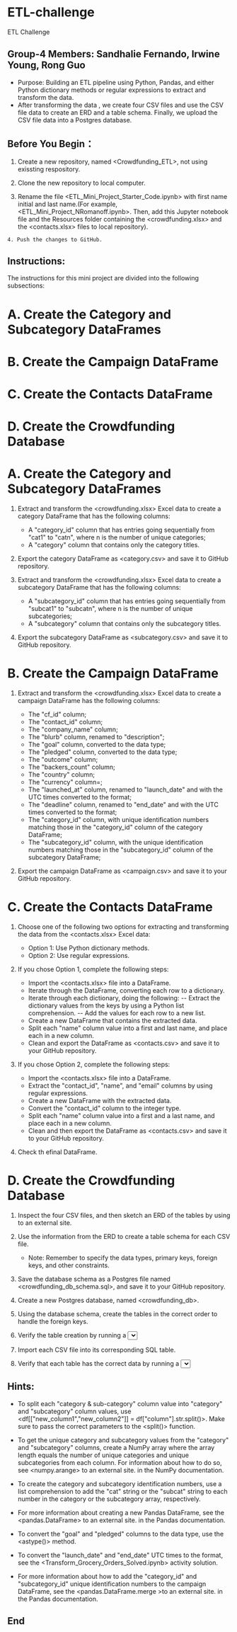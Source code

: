 # ETL-challenge
ETL Challenge
## Group-4 Members:  Sandhalie Fernando, Irwine Young, Rong Guo

* Purpose: Building an ETL pipeline using Python, Pandas, and either Python dictionary methods or regular expressions to extract and transform the data.
* After transforming the data , we create four CSV files and use the CSV file data to create an ERD and a table schema. Finally, we upload the CSV file data into a Postgres database.

## Before You Begin：
   1. Create a new repository, named <Crowdfunding_ETL>, not using exissting respository.

   2. Clone the new repository to local computer.

   3. Rename the file <ETL_Mini_Project_Starter_Code.ipynb>  with first name initial and last name.(For example, <ETL_Mini_Project_NRomanoff.ipynb>. Then, add this Jupyter notebook file and the Resources folder containing the <crowdfunding.xlsx> and the <contacts.xlsx> files to local repository).

    4. Push the changes to GitHub.

## Instructions:
The instructions for this mini project are divided into the following subsections:

# A. Create the Category and Subcategory DataFrames
# B. Create the Campaign DataFrame
# C. Create the Contacts DataFrame
# D. Create the Crowdfunding Database

# A. Create the Category and Subcategory DataFrames
1. Extract and transform the <crowdfunding.xlsx> Excel data to create a category DataFrame that has the following columns:
    * A "category_id" column that has entries going sequentially from "cat1" to "catn", where n is the number of unique categories;
    *  A "category" column that contains only the category titles.

2. Export the category DataFrame as <category.csv> and save it to GitHub repository.

3. Extract and transform the <crowdfunding.xlsx> Excel data to create a subcategory DataFrame that has the following columns:
    * A "subcategory_id" column that has entries going sequentially from "subcat1" to "subcatn", where n is the number of unique subcategories;
    * A "subcategory" column that contains only the subcategory titles.

4. Export the subcategory DataFrame as <subcategory.csv> and save it to  GitHub repository.

# B. Create the Campaign DataFrame
1. Extract and transform the <crowdfunding.xlsx> Excel data to create a campaign DataFrame has the following columns:
    * The "cf_id" column;
    * The "contact_id" column;
    * The "company_name" column;
    * The "blurb" column, renamed to "description";
    * The "goal" column, converted to the <float> data type;
    * The "pledged" column, converted to the <float> data type;
    * The "outcome" column;
    * The "backers_count" column;
    * The "country" column;
    * The "currency" column=;
    * The "launched_at" column, renamed to "launch_date" and with the UTC times converted to the       <datetime> format;
    * The "deadline" column, renamed to "end_date" and with the UTC times converted to the <datetime> format;
    * The "category_id" column, with unique identification numbers matching those in the "category_id" column of the category DataFrame;
    * The "subcategory_id" column, with the unique identification numbers matching those in the "subcategory_id" column of the subcategory DataFrame;

2. Export the campaign DataFrame as <campaign.csv> and save it to your GitHub repository.

# C. Create the Contacts DataFrame
1. Choose one of the following two options for extracting and transforming the data from the <contacts.xlsx> Excel data:
    * Option 1: Use Python dictionary methods.
    * Option 2: Use regular expressions.

2. If you chose Option 1, complete the following steps:
    * Import the <contacts.xlsx> file into a DataFrame.
    * Iterate through the DataFrame, converting each row to a dictionary.
    * Iterate through each dictionary, doing the following:
        -- Extract the dictionary values from the keys by using a Python list comprehension.
        -- Add the values for each row to a new list.
    * Create a new DataFrame that contains the extracted data.
    * Split each "name" column value into a first and last name, and place each in a new column.
    * Clean and export the DataFrame as <contacts.csv> and save it to your GitHub repository.

3. If you chose Option 2, complete the following steps:
    * Import the <contacts.xlsx> file into a DataFrame.
    * Extract the "contact_id", "name", and "email" columns by using regular expressions.
    * Create a new DataFrame with the extracted data.
    * Convert the "contact_id" column to the integer type.
    * Split each "name" column value into a first and a last name, and place each in a new column.
    * Clean and then export the DataFrame as <contacts.csv> and save it to your GitHub repository.

4. Check th efinal DataFrame.

# D. Create the Crowdfunding Database
1. Inspect the four CSV files, and then sketch an ERD of the tables by using <QuickDBD> to an external site.

2. Use the information from the ERD to create a table schema for each CSV file.
    * Note: Remember to specify the data types, primary keys, foreign keys, and other constraints.

3. Save the database schema as a Postgres file named <crowdfunding_db_schema.sql>, and save it to your GitHub repository.

4. Create a new Postgres database, named <crowdfunding_db>.

5. Using the database schema, create the tables in the correct order to handle the foreign keys.

6. Verify the table creation by running a <SELECT> statement for each table.

7. Import each CSV file into its corresponding SQL table.

8. Verify that each table has the correct data by running a <SELECT> statement for each.

## Hints:
* To split each "category & sub-category" column value into "category" and "subcategory" column values, use <df[["new_column1","new_column2"]] = df["column"].str.split()>. Make sure to pass the correct parameters to the <split()> function.

* To get the unique category and subcategory values from the "category" and "subcategory" columns, create a NumPy array where the array length equals the number of unique categories and unique subcategories from each column. For information about how to do so, see <numpy.arange> to an external site. in the NumPy documentation.

* To create the category and subcategory identification numbers, use a list comprehension to add the "cat" string or the "subcat" string to each number in the category or the subcategory array, respectively.

* For more information about creating a new Pandas DataFrame, see the <pandas.DataFrame> to an external site. in the Pandas documentation.

* To convert the "goal" and "pledged" columns to the <float> data type, use the <astype()> method.

* To convert the "launch_date" and "end_date" UTC times to the <datetime> format, see the <Transform_Grocery_Orders_Solved.ipynb> activity solution.

* For more information about how to add the "category_id" and "subcategory_id" unique identification numbers to the campaign DataFrame, see the <pandas.DataFrame.merge >to an external site. in the Pandas documentation.

## End






